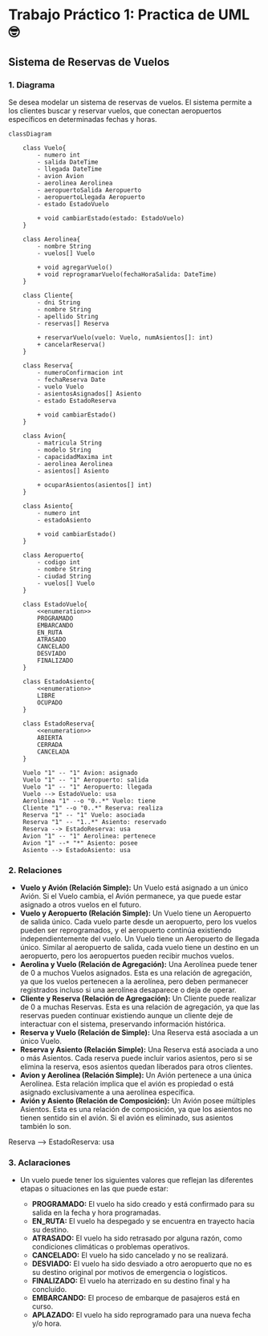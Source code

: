 # Trabajo Práctico 1: Practica de UML :nerd_face:

## Sistema de Reservas de Vuelos

### 1. Diagrama

Se desea modelar un sistema de reservas de vuelos. El sistema permite a los clientes buscar y reservar vuelos, que conectan aeropuertos específicos en determinadas fechas y horas.

```mermaid
classDiagram

    class Vuelo{
        - numero int
        - salida DateTime
        - llegada DateTime
        - avion Avion
        - aerolinea Aerolinea
        - aeropuertoSalida Aeropuerto
        - aeropuertoLlegada Aeropuerto
        - estado EstadoVuelo

        + void cambiarEstado(estado: EstadoVuelo)
    }

    class Aerolinea{
        - nombre String
        - vuelos[] Vuelo

        + void agregarVuelo()
        + void reprogramarVuelo(fechaHoraSalida: DateTime)
    }

    class Cliente{
        - dni String
        - nombre String
        - apellido String
        - reservas[] Reserva

        + reservarVuelo(vuelo: Vuelo, numAsientos[]: int)
        + cancelarReserva()
    }

    class Reserva{
        - numeroConfirmacion int
        - fechaReserva Date
        - vuelo Vuelo
        - asientosAsignados[] Asiento
        - estado EstadoReserva

        + void cambiarEstado()
    }

    class Avion{
        - matricula String
        - modelo String
        - capacidadMaxima int
        - aerolinea Aerolinea
        - asientos[] Asiento

        + ocuparAsientos(asientos[] int)
    }

    class Asiento{
        - numero int
        - estadoAsiento

        + void cambiarEstado()
    }

    class Aeropuerto{
        - codigo int
        - nombre String
        - ciudad String
        - vuelos[] Vuelo
    }

    class EstadoVuelo{
        <<enumeration>>
        PROGRAMADO
        EMBARCANDO
        EN_RUTA
        ATRASADO
        CANCELADO
        DESVIADO
        FINALIZADO
    }

    class EstadoAsiento{
        <<enumeration>>
        LIBRE
        OCUPADO
    }

    class EstadoReserva{
        <<enumeration>>
        ABIERTA
        CERRADA
        CANCELADA
    }

    Vuelo "1" -- "1" Avion: asignado
    Vuelo "1" -- "1" Aeropuerto: salida
    Vuelo "1" -- "1" Aeropuerto: llegada
    Vuelo --> EstadoVuelo: usa
    Aerolinea "1" --o "0..*" Vuelo: tiene
    Cliente "1" --o "0..*" Reserva: realiza
    Reserva "1" -- "1" Vuelo: asociada
    Reserva "1" -- "1..*" Asiento: reservado
    Reserva --> EstadoReserva: usa
    Avion "1" -- "1" Aerolinea: pertenece
    Avion "1" --* "*" Asiento: posee
    Asiento --> EstadoAsiento: usa
```

### 2. Relaciones

- **Vuelo y Avión (Relación Simple):** Un Vuelo está asignado a un único Avión. Si el Vuelo cambia, el Avión permanece, ya que puede estar asignado a otros vuelos en el futuro.
- **Vuelo y Aeropuerto (Relación Simple):** Un Vuelo tiene un Aeropuerto de salida único. Cada vuelo parte desde un aeropuerto, pero los vuelos pueden ser reprogramados, y el aeropuerto continúa existiendo independientemente del vuelo. Un Vuelo tiene un Aeropuerto de llegada único. Similar al aeropuerto de salida, cada vuelo tiene un destino en un aeropuerto, pero los aeropuertos pueden recibir muchos vuelos.
- **Aerolina y Vuelo (Relación de Agregación):** Una Aerolínea puede tener de 0 a muchos Vuelos asignados. Esta es una relación de agregación, ya que los vuelos pertenecen a la aerolínea, pero deben permanecer registrados incluso si una aerolínea desaparece o deja de operar.
- **Cliente y Reserva (Relación de Agregación):** Un Cliente puede realizar de 0 a muchas Reservas. Esta es una relación de agregación, ya que las reservas pueden continuar existiendo aunque un cliente deje de interactuar con el sistema, preservando información histórica.
- **Reserva y Vuelo (Relación de Simple):** Una Reserva está asociada a un único Vuelo.
- **Reserva y Asiento (Relación Simple):**  Una Reserva está asociada a uno o más Asientos. Cada reserva puede incluir varios asientos, pero si se elimina la reserva, esos asientos quedan liberados para otros clientes.
- **Avion y Aerolinea (Relación Simple):** Un Avión pertenece a una única Aerolínea. Esta relación implica que el avión es propiedad o está asignado exclusivamente a una aerolínea específica.
- **Avión y Asiento (Relación de Composición):** Un Avión posee múltiples Asientos. Esta es una relación de composición, ya que los asientos no tienen sentido sin el avión. Si el avión es eliminado, sus asientos también lo son.

Reserva --> EstadoReserva: usa

### 3. Aclaraciones

- Un vuelo puede tener los siguientes valores que reflejan las diferentes etapas o situaciones en las que puede estar:

  - **PROGRAMADO:** El vuelo ha sido creado y está confirmado para su salida en la fecha y hora programadas.
  - **EN_RUTA:** El vuelo ha despegado y se encuentra en trayecto hacia su destino.
  - **ATRASADO:** El vuelo ha sido retrasado por alguna razón, como condiciones climáticas o problemas operativos.
  - **CANCELADO:** El vuelo ha sido cancelado y no se realizará.
  - **DESVIADO:** El vuelo ha sido desviado a otro aeropuerto que no es su destino original por motivos de emergencia o logísticos.
  - **FINALIZADO:** El vuelo ha aterrizado en su destino final y ha concluido.
  - **EMBARCANDO:** El proceso de embarque de pasajeros está en curso.
  - **APLAZADO:** El vuelo ha sido reprogramado para una nueva fecha y/o hora.
